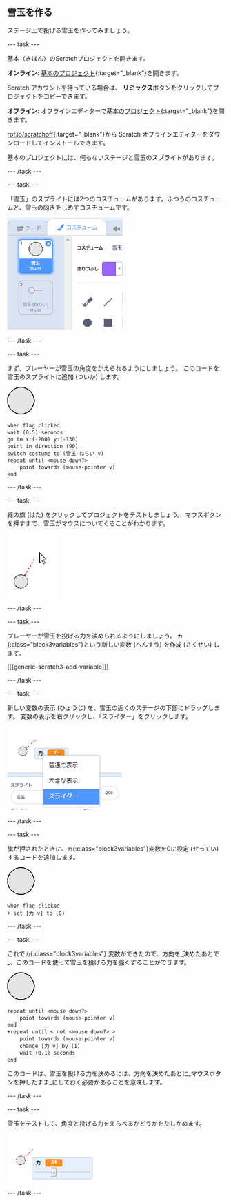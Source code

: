 ## 雪玉を作る

ステージ上で投げる雪玉を作ってみましょう。

--- task ---

基本（きほん）のScratchプロジェクトを開きます。

**オンライン**: [基本のプロジェクト](https://scratch.mit.edu/projects/410577607){:target="_blank"}を開きます。

Scratch アカウントを持っている場合は、 **リミックス**ボタンをクリックしてプロジェクトをコピーできます。

**オフライン**: オフラインエディターで[基本のプロジェクト](https://rpf.io/p/ja-JP/snowball-fight-go){:target="_blank"}を開きます。

[rpf.io/scratchoff](https://rpf.io/scratchoff){:target="_blank"}から Scratch オフラインエディターをダウンロードしてインストールできます。

基本のプロジェクトには、何もないステージと雪玉のスプライトがあります。

--- /task ---

--- task ---

「雪玉」のスプライトには2つのコスチュームがあります。ふつうのコスチュームと、雪玉の向きをしめすコスチュームです。

![雪玉のコスチューム](images/snow-costume.png)

--- /task ---

--- task ---

まず、プレーヤーが雪玉の角度をかえられるようにしましょう。 このコードを雪玉のスプライトに追加 (ついか) します。

![雪玉のスプライト](images/snowball-sprite.png)

```blocks3
when flag clicked
wait (0.5) seconds
go to x:(-200) y:(-130)
point in direction (90)
switch costume to (雪玉-ねらい v)
repeat until <mouse down?>
    point towards (mouse-pointer v)
end
```

--- /task ---

--- task ---

緑の旗 (はた) をクリックしてプロジェクトをテストしましょう。 マウスボタンを押すまで、雪玉がマウスについてくることがわかります。

![雪玉 (ねらい) のスプライトがマウスポインターをさしている](images/snow-mouse.png)

--- /task ---

--- task ---

プレーヤーが雪玉を投げる力を決められるようにしましょう。 `力`{:class="block3variables"}という新しい変数 (へんすう) を作成 (さくせい) します。

[[[generic-scratch3-add-variable]]]

--- /task ---

--- task ---

新しい変数の表示 (ひょうじ) を、雪玉の近くのステージの下部にドラッグします。 変数の表示を右クリックし、「スライダー」をクリックします。

![変数をスライダーに変えた](images/snow-slider.png)

--- /task ---

--- task ---

旗が押されたときに、`力`{:class="block3variables"}変数を0に設定 (せってい) するコードを追加します。

![雪玉のスプライト](images/snowball-sprite.png)

```blocks3
when flag clicked
+ set [力 v] to (0)
```

--- /task ---

--- task ---

これで`力`{:class="block3variables"} 変数ができたので、方向を_決めたあとで_、このコードを使って雪玉を投げる力を強くすることができます。

![雪玉のスプライト](images/snowball-sprite.png)

```blocks3
repeat until <mouse down?>
    point towards (mouse-pointer v)
end
+repeat until < not <mouse down?> >
    point towards (mouse-pointer v)
    change [力 v] by (1)
    wait (0.1) seconds
end
```

このコードは、雪玉を投げる力を決めるには、方向を決めたあとに_マウスボタンを押したまま_にしておく必要があることを意味します。

--- /task ---

--- task ---

雪玉をテストして、角度と投げる力をえらべるかどうかをたしかめます。

![雪玉 (ねらい) の横にある、34をしめしている「力」変数](images/snow-test.png)

--- /task ---
